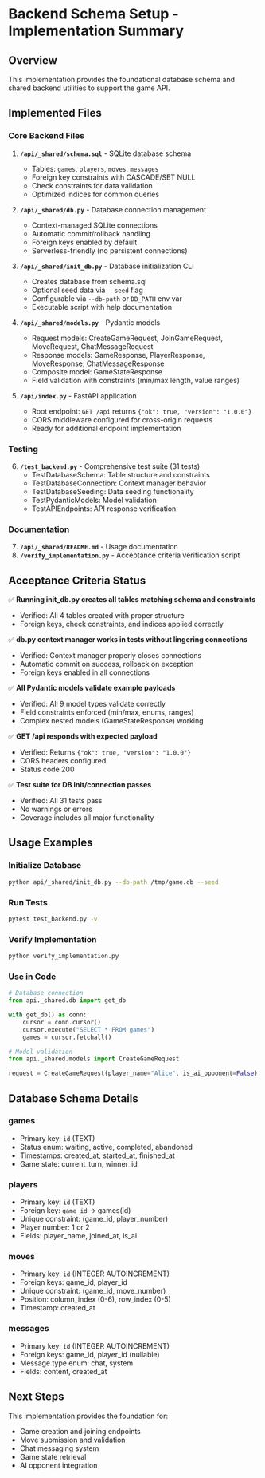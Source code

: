 # Backend Schema Setup - Implementation Summary

## Overview
This implementation provides the foundational database schema and shared backend utilities to support the game API.

## Implemented Files

### Core Backend Files
1. **`/api/_shared/schema.sql`** - SQLite database schema
   - Tables: `games`, `players`, `moves`, `messages`
   - Foreign key constraints with CASCADE/SET NULL
   - Check constraints for data validation
   - Optimized indices for common queries

2. **`/api/_shared/db.py`** - Database connection management
   - Context-managed SQLite connections
   - Automatic commit/rollback handling
   - Foreign keys enabled by default
   - Serverless-friendly (no persistent connections)

3. **`/api/_shared/init_db.py`** - Database initialization CLI
   - Creates database from schema.sql
   - Optional seed data via `--seed` flag
   - Configurable via `--db-path` or `DB_PATH` env var
   - Executable script with help documentation

4. **`/api/_shared/models.py`** - Pydantic models
   - Request models: CreateGameRequest, JoinGameRequest, MoveRequest, ChatMessageRequest
   - Response models: GameResponse, PlayerResponse, MoveResponse, ChatMessageResponse
   - Composite model: GameStateResponse
   - Field validation with constraints (min/max length, value ranges)

5. **`/api/index.py`** - FastAPI application
   - Root endpoint: `GET /api` returns `{"ok": true, "version": "1.0.0"}`
   - CORS middleware configured for cross-origin requests
   - Ready for additional endpoint implementation

### Testing
6. **`/test_backend.py`** - Comprehensive test suite (31 tests)
   - TestDatabaseSchema: Table structure and constraints
   - TestDatabaseConnection: Context manager behavior
   - TestDatabaseSeeding: Data seeding functionality
   - TestPydanticModels: Model validation
   - TestAPIEndpoints: API response verification

### Documentation
7. **`/api/_shared/README.md`** - Usage documentation
8. **`/verify_implementation.py`** - Acceptance criteria verification script

## Acceptance Criteria Status

✅ **Running init_db.py creates all tables matching schema and constraints**
   - Verified: All 4 tables created with proper structure
   - Foreign keys, check constraints, and indices applied correctly

✅ **db.py context manager works in tests without lingering connections**
   - Verified: Context manager properly closes connections
   - Automatic commit on success, rollback on exception
   - Foreign keys enabled in all connections

✅ **All Pydantic models validate example payloads**
   - Verified: All 9 model types validate correctly
   - Field constraints enforced (min/max, enums, ranges)
   - Complex nested models (GameStateResponse) working

✅ **GET /api responds with expected payload**
   - Verified: Returns `{"ok": true, "version": "1.0.0"}`
   - CORS headers configured
   - Status code 200

✅ **Test suite for DB init/connection passes**
   - Verified: All 31 tests pass
   - No warnings or errors
   - Coverage includes all major functionality

## Usage Examples

### Initialize Database
```bash
python api/_shared/init_db.py --db-path /tmp/game.db --seed
```

### Run Tests
```bash
pytest test_backend.py -v
```

### Verify Implementation
```bash
python verify_implementation.py
```

### Use in Code
```python
# Database connection
from api._shared.db import get_db

with get_db() as conn:
    cursor = conn.cursor()
    cursor.execute("SELECT * FROM games")
    games = cursor.fetchall()

# Model validation
from api._shared.models import CreateGameRequest

request = CreateGameRequest(player_name="Alice", is_ai_opponent=False)
```

## Database Schema Details

### games
- Primary key: `id` (TEXT)
- Status enum: waiting, active, completed, abandoned
- Timestamps: created_at, started_at, finished_at
- Game state: current_turn, winner_id

### players
- Primary key: `id` (TEXT)
- Foreign key: `game_id` → games(id)
- Unique constraint: (game_id, player_number)
- Player number: 1 or 2
- Fields: player_name, joined_at, is_ai

### moves
- Primary key: `id` (INTEGER AUTOINCREMENT)
- Foreign keys: game_id, player_id
- Unique constraint: (game_id, move_number)
- Position: column_index (0-6), row_index (0-5)
- Timestamp: created_at

### messages
- Primary key: `id` (INTEGER AUTOINCREMENT)
- Foreign keys: game_id, player_id (nullable)
- Message type enum: chat, system
- Fields: content, created_at

## Next Steps
This implementation provides the foundation for:
- Game creation and joining endpoints
- Move submission and validation
- Chat messaging system
- Game state retrieval
- AI opponent integration
